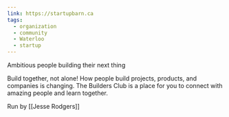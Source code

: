 ```yaml
---
link: https://startupbarn.ca
tags:
  - organization
  - community
  - Waterloo
  - startup
---
```

Ambitious people building their next thing

Build together, not alone! How people build projects, products, and companies is changing. The Builders Club is a place for you to connect with amazing people and learn together.

Run by [[Jesse Rodgers]]